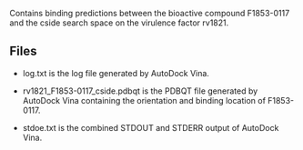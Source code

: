 Contains binding predictions between the bioactive compound F1853-0117 and the cside search space on the virulence factor rv1821.

## Files

- log.txt is the log file generated by AutoDock Vina.

- rv1821_F1853-0117_cside.pdbqt is the PDBQT file generated by AutoDock Vina containing the orientation and binding location of F1853-0117.

- stdoe.txt is the combined STDOUT and STDERR output of AutoDock Vina.


